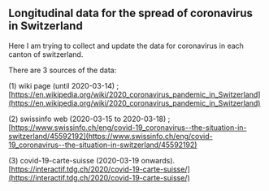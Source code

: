 ## Longitudinal data for the spread of coronavirus in Switzerland

Here I am trying to collect and update the data for coronavirus in each canton of switzerland.

There are 3 sources of the data: 

(1) wiki page (until 2020-03-14) ; 
[https://en.wikipedia.org/wiki/2020_coronavirus_pandemic_in_Switzerland](https://en.wikipedia.org/wiki/2020_coronavirus_pandemic_in_Switzerland)

(2) swissinfo web (2020-03-15 to 2020-03-18) ; 
[https://www.swissinfo.ch/eng/covid-19_coronavirus--the-situation-in-switzerland/45592192](https://www.swissinfo.ch/eng/covid-19_coronavirus--the-situation-in-switzerland/45592192)

(3) covid-19-carte-suisse (2020-03-19 onwards). 
[https://interactif.tdg.ch/2020/covid-19-carte-suisse/](https://interactif.tdg.ch/2020/covid-19-carte-suisse/)